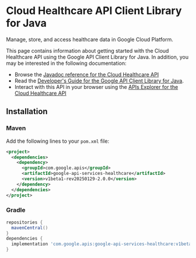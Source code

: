 # Cloud Healthcare API Client Library for Java

Manage, store, and access healthcare data in Google Cloud Platform.

This page contains information about getting started with the Cloud Healthcare API
using the Google API Client Library for Java. In addition, you may be interested
in the following documentation:

* Browse the [Javadoc reference for the Cloud Healthcare API][javadoc]
* Read the [Developer's Guide for the Google API Client Library for Java][google-api-client].
* Interact with this API in your browser using the [APIs Explorer for the Cloud Healthcare API][api-explorer]

## Installation

### Maven

Add the following lines to your `pom.xml` file:

```xml
<project>
  <dependencies>
    <dependency>
      <groupId>com.google.apis</groupId>
      <artifactId>google-api-services-healthcare</artifactId>
      <version>v1beta1-rev20250129-2.0.0</version>
    </dependency>
  </dependencies>
</project>
```

### Gradle

```gradle
repositories {
  mavenCentral()
}
dependencies {
  implementation 'com.google.apis:google-api-services-healthcare:v1beta1-rev20250129-2.0.0'
}
```

[javadoc]: https://googleapis.dev/java/google-api-services-healthcare/latest/index.html
[google-api-client]: https://github.com/googleapis/google-api-java-client/
[api-explorer]: https://developers.google.com/apis-explorer/#p/healthcare/v1/
